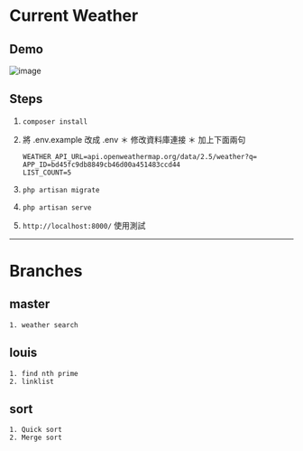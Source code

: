 # Current Weather
## Demo
![image](https://github.com/Yu-hanCheng/0218_interview/blob/master/demo.gif)
## Steps
1. `composer install`
2. 將 .env.example 改成 .env
    ＊ 修改資料庫連接
    ＊ 加上下面兩句
    ```
    WEATHER_API_URL=api.openweathermap.org/data/2.5/weather?q=
    APP_ID=bd45fc9db8849cb46d00a451483ccd44
    LIST_COUNT=5
    ```
    
3. `php artisan migrate`
4. `php artisan serve`
5. `http://localhost:8000/` 使用測試

****************************************************************

# Branches
## master
    1. weather search
## louis
    1. find nth prime
    2. linklist
## sort
    1. Quick sort
    2. Merge sort 